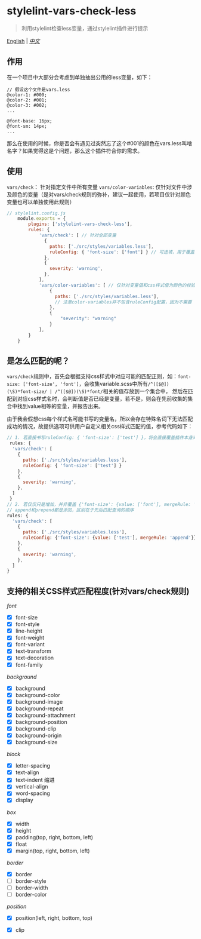 # stylelint-vars-check-less

> 利用stylelint检查less变量，通过stylelint插件进行提示

[English](./README.md) | [*中文*]()

## 作用

在一个项目中大部分会考虑到单独抽出公用的less变量，如下：

```text
// 假设这个文件是vars.less
@color-1: #000;
@color-2: #001;
@color-3: #002;
...

@font-base: 16px;
@font-sm: 14px;
...
```

那么在使用的时候，你是否会有遇见过突然忘了这个#001的颜色在vars.less叫啥名字？如果觉得这是个问题，那么这个插件符合你的需求。

## 使用

`vars/check`： 针对指定文件中所有变量
`vars/color-variables`: 仅针对文件中涉及颜色的变量（是对vars/check规则的弥补，建议一起使用，若项目仅针对颜色变量也可以单独使用此规则）

```javascript
// stylelint.config.js
    module.exports = {
        plugins: ['stylelint-vars-check-less'],
        rules: {
            'vars/check': [ // 针对全部变量
              {
                paths: ['./src/styles/variables.less'],
                ruleConfig: { 'font-size': ['font'] } // 可选填，用于覆盖或增加对不同css匹配的变量，具体可看下面部分： 是怎么匹配的呢？
              },
              {
                severity: 'warning',
              },
            ],
            'vars/color-variables': [ // 仅针对变量值和css样式值为颜色的校验
                {
                  paths: ['./src/styles/variables.less'],
                  // 注意color-variables并不包含ruleConfig配置，因为不需要
                },
                {
                    "severity": "warning"
                }
            ],
        }
    }
```

## 是怎么匹配的呢？
`vars/check`规则中，首先会根据支持css样式中对应可能的匹配正则，如：`font-size: ['font-size', 'font']`，会收集variable.scss中所有`/^([$@])(\S)*font-size/ | /^([$@])(\S)*font/`相关的值存放到一个集合中，
然后在匹配到对应css样式名时，会判断值是否已经是变量，若不是，则会在先前收集的集合中找到value相等的变量，并报告出来。

由于我会假想css每个样式名可能书写的变量名，所以会存在特殊名词下无法匹配成功的情况，故提供选项可供用户自定义相关css样式匹配的值，参考代码如下：

```javascript
// 1. 若直接书写ruleConfig: { 'font-size': ['test'] }，将会直接覆盖插件本身对font-size中的匹配值['font-size', 'font']
 rules: {
  'vars/check': [
    {
      paths: ['./src/styles/variables.less'],
      ruleConfig: { 'font-size': ['test'] }
    },
    {
      severity: 'warning',
    },
  ]
 }
// 2. 若仅仅只是增加，并非覆盖 {'font-size': {value: ['font'], mergeRule: 'replace | append | prepend'}}
// append和prepend都是添加，区别在于先后匹配查询的顺序
rules: {
  'vars/check': [
    {
      paths: ['./src/styles/variables.less'],
      ruleConfig: {'font-size': {value: ['test'], mergeRule: 'append'}}
    },
    {
      severity: 'warning',
    },
  ]
}
```

## 支持的相关CSS样式匹配程度(针对vars/check规则)

*font*

- [x] font-size
- [x] font-style
- [x] line-height
- [x] font-weight
- [x] font-variant
- [x] text-transform
- [x] text-decoration
- [x] font-family

*background*

- [x] background
- [x] background-color
- [x] background-image
- [x] background-repeat
- [x] background-attachment
- [x] background-position
- [x] background-clip
- [x] background-origin
- [x] background-size

*block*

- [x] letter-spacing
- [x] text-align
- [x] text-indent 缩进
- [x] vertical-align
- [x] word-spacing
- [x] display

*box*

- [x] width
- [x] height
- [x] padding(top, right, bottom, left)
- [x] float
- [x] margin(top, right, bottom, left)

*border*

- [x] border
- [ ] border-style
- [ ] border-width
- [ ] border-color

*position*

- [x] position(left, right, bottom, top)
- [x] clip

